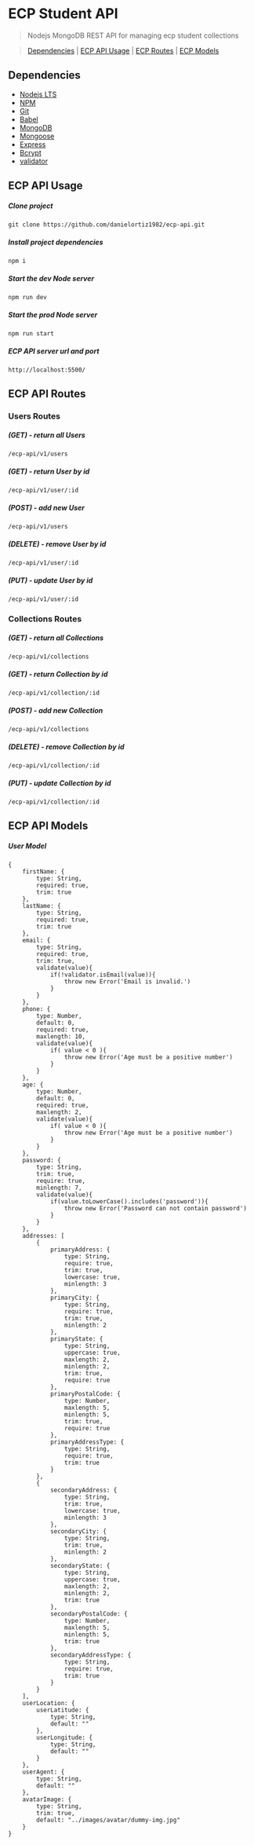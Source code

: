 # ECP Student API
> Nodejs MongoDB REST API for managing ecp student collections

> [Dependencies](#dependencies) | [ECP API Usage](#ecp-api-usage) | [ECP Routes](#ecp-api-routes) | [ECP Models](#ecp-api-models)

## Dependencies
* [Nodejs LTS](https://nodejs.org/en/)
* [NPM](https://nodejs.org/en/)
* [Git](https://git-scm.com/)
* [Babel](https://babeljs.io/)
* [MongoDB](https://www.mongodb.com/download-center/community)
* [Mongoose](https://mongoosejs.com/)
* [Express](http://expressjs.com/)
* [Bcrypt](https://www.npmjs.com/package/bcrypt)
* [validator](https://www.npmjs.com/package/validator)

## ECP API Usage

##### Clone project 
    git clone https://github.com/danielortiz1982/ecp-api.git

##### Install project dependencies
    npm i

##### Start the dev Node server
    npm run dev

##### Start the prod Node server
    npm run start

##### ECP API server url and port
    http://localhost:5500/


## ECP API Routes

### Users Routes

##### (GET) - return all Users
    /ecp-api/v1/users

##### (GET) - return User by id
    /ecp-api/v1/user/:id

##### (POST) - add new User
    /ecp-api/v1/users

##### (DELETE) - remove User by id
    /ecp-api/v1/user/:id

##### (PUT) - update User by id
    /ecp-api/v1/user/:id

### Collections Routes

##### (GET) - return all Collections
    /ecp-api/v1/collections

##### (GET) - return Collection by id
    /ecp-api/v1/collection/:id

##### (POST) - add new Collection
    /ecp-api/v1/collections

##### (DELETE) - remove Collection by id
    /ecp-api/v1/collection/:id

##### (PUT) - update Collection by id
    /ecp-api/v1/collection/:id

## ECP API Models

##### User Model

    {
        firstName: {
            type: String,
            required: true,
            trim: true
        },
        lastName: {
            type: String,
            required: true,
            trim: true
        },
        email: {
            type: String,
            required: true,
            trim: true,
            validate(value){
                if(!validator.isEmail(value)){
                    throw new Error('Email is invalid.')
                }
            }
        },
        phone: {
            type: Number,
            default: 0,
            required: true,
            maxlength: 10,
            validate(value){
                if( value < 0 ){
                    throw new Error('Age must be a positive number')
                }
            }
        },
        age: {
            type: Number,
            default: 0,
            required: true,
            maxlength: 2,
            validate(value){
                if( value < 0 ){
                    throw new Error('Age must be a positive number')
                }
            }
        },
        password: {
            type: String,
            trim: true,
            require: true,
            minlength: 7,
            validate(value){
                if(value.toLowerCase().includes('password')){
                    throw new Error('Password can not contain password')
                }
            }
        },
        addresses: [
            {
                primaryAddress: {
                    type: String,
                    require: true,
                    trim: true,
                    lowercase: true,
                    minlength: 3
                },
                primaryCity: {
                    type: String,
                    require: true,
                    trim: true,
                    minlength: 2
                },
                primaryState: {
                    type: String,
                    uppercase: true,
                    maxlength: 2,
                    minlength: 2,
                    trim: true,
                    require: true
                },
                primaryPostalCode: {
                    type: Number,
                    maxlength: 5,
                    minlength: 5,
                    trim: true,
                    require: true
                },
                primaryAddressType: {
                    type: String,
                    require: true,
                    trim: true
                }
            },
            {
                secondaryAddress: {
                    type: String,
                    trim: true,
                    lowercase: true,
                    minlength: 3
                },
                secondaryCity: {
                    type: String,
                    trim: true,
                    minlength: 2
                },
                secondaryState: {
                    type: String,
                    uppercase: true,
                    maxlength: 2,
                    minlength: 2,
                    trim: true
                },
                secondaryPostalCode: {
                    type: Number,
                    maxlength: 5,
                    minlength: 5,
                    trim: true
                },
                secondaryAddressType: {
                    type: String,
                    require: true,
                    trim: true
                }
            }
        ],
        userLocation: {
            userLatitude: {
                type: String,
                default: ""
            },
            userLongitude: {
                type: String,
                default: ""
            }
        },
        userAgent: {
            type: String,
            default: ""
        },
        avatarImage: {
            type: String,
            trim: true,
            default: "../images/avatar/dummy-img.jpg"
        }
    }







